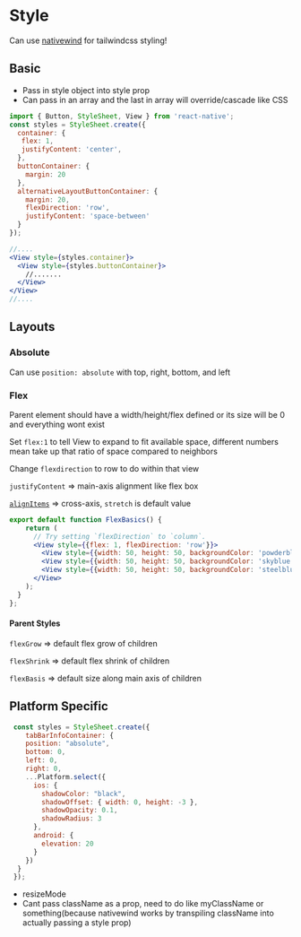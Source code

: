 # Style

Can use [nativewind](https://www.nativewind.dev/) for tailwindcss styling!

## Basic

- Pass in style object into style prop
- Can pass in an array and the last in array will override/cascade like CSS

```jsx
import { Button, StyleSheet, View } from 'react-native';
const styles = StyleSheet.create({
  container: {
   flex: 1,
   justifyContent: 'center',
  },
  buttonContainer: {
    margin: 20
  },
  alternativeLayoutButtonContainer: {
    margin: 20,
    flexDirection: 'row',
    justifyContent: 'space-between'
  }
});

//....
<View style={styles.container}>
  <View style={styles.buttonContainer}>
    //.......
  </View>
</View>
//....
```

## Layouts

### Absolute

Can use `position: absolute` with top, right, bottom, and left

### Flex

Parent element should have a width/height/flex defined or its size will be 0 and everything wont exist

Set `flex:1` to tell View to expand to fit available space, different numbers mean take up that ratio of space compared to neighbors

Change `flexdirection` to row to do within that view

`justifyContent` => main-axis alignment like flex box

[`alignItems`](https://facebook.github.io/react-native/docs/layout-props#alignitems) => cross-axis, `stretch` is default value

```jsx
export default function FlexBasics() {
    return (
      // Try setting `flexDirection` to `column`.
      <View style={{flex: 1, flexDirection: 'row'}}>
        <View style={{width: 50, height: 50, backgroundColor: 'powderblue'}} />
        <View style={{width: 50, height: 50, backgroundColor: 'skyblue'}} />
        <View style={{width: 50, height: 50, backgroundColor: 'steelblue'}} />
      </View>
    );
  }
};
```

#### Parent Styles

`flexGrow` => default flex grow of children

`flexShrink` => default flex shrink of children

`flexBasis` => default size along main axis of children

## Platform Specific

```jsx
 const styles = StyleSheet.create({
 	tabBarInfoContainer: {
    position: "absolute",
    bottom: 0,
    left: 0,
    right: 0,
    ...Platform.select({
      ios: {
        shadowColor: "black",
        shadowOffset: { width: 0, height: -3 },
        shadowOpacity: 0.1,
        shadowRadius: 3
      },
      android: {
        elevation: 20
      }
    })
  }
 });
```

- resizeMode 
- Cant pass className as a prop, need to do like myClassName or something(because nativewind works by transpiling className into actually passing a style prop)
